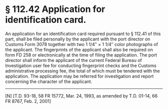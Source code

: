 # § 112.42   Application for identification card.

An application for an identification card required pursuant to § 112.41 of this part, shall be filed personally by the applicant with the port director on Customs Form 3078 together with two 1
1/4″ × 1
1/4″ color photographs of the applicant. The fingerprints of the applicant shall also be required on form FD 258 or electronically at the time of filing the application. The port director shall inform the applicant of the current Federal Bureau of Investigation user fee for conducting fingerprint checks and the Customs administrative processing fee, the total of which must be tendered with the application. The application may be referred for investigation and report concerning the character of the applicant.



---

[N] [T.D. 93-18, 58 FR 15772, Mar. 24, 1993, as amended by T.D. 01-14, 66 FR 8767, Feb. 2, 2001]




